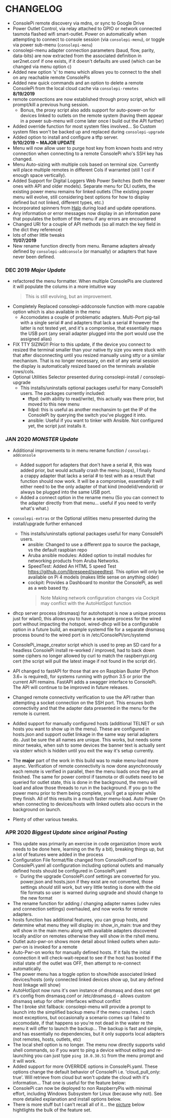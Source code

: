 # CHANGELOG

- ConsolePi remote discovery via mdns, or sync to Google Drive
- Power Outlet Control, via relay attached to GPIO or network connected tasmota flashed wifi smart-outlet.  Power on automatically when attempting to connect to console session (via `consolepi-menu`), or toggle via power sub-menu (`consolepi-menu`)
- consolepi-menu adapter connection parameters (baud, flow, parity, data-bits) are now extracted from the associated definition in ser2net.conf if one exists, if it doesn't defaults are used (which can be changed via menu option c)
- Added new option 's' to menu which allows you to connect to the shell on any reachable remote ConsolePis
- Added new quick commands and an option to delete a remote ConsolePi from the local cloud cache via ```consolepi-remotes```
    <br>**8/19/2019**
- remote connections are now established through proxy script, which will prompt/kill a previous hung session.
    - Bonus, the proxy script also adds support for auto-power-on for devices linked to outlets on the remote system (having them appear in a power sub-menu will come later once I build out the API further)
-  Added override function for most system files involved... So Custom system files won't be backed up and replaced during `consolepi-upgrade`
-  Added option to install and configure a tftp server.
    <br>**9/10/2019 ~ MAJOR UPDATE**
-  Menu will now allow user to purge host key from known hosts and retry connection when connecting to a remote ConsolePi who's SSH key has changed.
-  Menu Auto-sizing with multiple cols based on terminal size.  Currently will place multiple remotes in different Cols if warranted (still 1 col if enough space vertically).
- Added Support for Digital Loggers Web Power Switches (both the newer ones with API and older models).  Separate menu for DLI outlets, the existing power menu remains for linked outlets (The existing power menu will evolve, still considering best options for how to display defined but not linked, different types, etc.)
- Incorporated spinners from [Halo](https://github.com/manrajgrover/halo) during load and update operations.
- Any information or error messages now display in an information pane that populates the bottom of the menu if any errors are encountered
- Changed URI for a couple of API methods (so all match the key field in the dict they reference)
- lots of other little tweaks
<br>**11/07/2019**
- New rename function directly from menu.  Rename adapters already defined by `consolepi-addconsole` (or manually) or adapters that have never been defined.

### DEC 2019 *Major Update*
- refactored the menu formatter.  When multiple ConsolePis are clustered it will populate the colums in a more intuitive way
    > This is still evolving, but an improvement.
- Completely Replaced consolepi-addconsole function with more capable option which is also available in the menu
    - Accomodates a couple of problematic adapters.  Multi-Port pig-tail with a single serial # and adapters that lack a serial #
        however the latter is not tested yet, and it's a compromise, that essentially maps the USB port (any serail adapter plugged into the port would
        use the assigned alias)
- FIX TTY SIZING!! Prior to this update, if the device you connect to resized the terminal smaller than your native tty size you were stuck with that after disconnecting until you resized manually using stty or a similar mechanism.  That is no longer necessary, on exit of any serial session the display is automatically resized based on the terminals available rows/cols.
- Optional Utilities Selector presented during consolepi-install / consolepi-upgrade
    - This installs/uninstalls optional packages useful for many ConsolePi users.
    The packages currently included:
        - tftpd: (with ability to read/write), this actually was there prior, but moved to this new menu
        - lldpd: this is useful as another mechansim to get the IP of the ConsolePi by querying the switch you've plugged it into.
        - ansible: Useful if you want to tinker with Ansible.  Not configured yet, the script just installs it.

### JAN 2020 *MONSTER Update*
- Additional improvements to in menu rename function / `consolepi-addconsole`
    - Added support for adapters that don't have a serial #, this was added prior, but would actually crash the menu (oops), I finally found a crappy adapter that lacks a serial # to test with as a result that function should now work.  It will be a compromise, essentially it will either need to be the only adapter of that kind (modelid/vendorid) or always be plugged into the same USB port.
    - Added a connect option in the rename menu (So you can connect to the adapter directly from that menu... useful if you need to verify what's what.)

- `consolepi-extras` or the Optional utilities menu presented during the install/upgrade further enhanced
    - This installs/uninstalls optional packages useful for many ConsolePi users.
        - ansible: Changed to use a different ppa to source the package, vs the default raspbian repo
        - Aruba ansible modules: Added option to install modules for networking products from Aruba Networks.
        - SpeedTest: Added An HTML 5 speed Test https://github.com/librespeed/speedtest. This option will only be available on Pi 4 models (makes little sense on anything older)
        - cockpit: Provides a Dashboard to monitor the ConsolePi, as well as a web based tty.
            > Note Making network configuration changes via Cockpit may conflict with the AutoHotSpot function
- dhcp server process (dnsmasq) for autohotspot is now a unique process just for wlan0, this allows you to have a separate process for the wired port without impacting the hotspot.  wired-dhcp will be a configurable option in a future build, an example systemd file for a separate dnsmasq process bound to the wired port is in /etc/ConsolePi/src/systemd
- ConsolePi_image_creator script which is used to prep an SD card for a headless ConsolePi install re-worked / improved, had to back down some ciphers no longer allowed by curl to match the raspberrypi.org cert (the script will pull the latest image if not found in the script dir).
- API changed to fastAPI for those that are on Raspbian Buster (Python 3.6+ is required), for systems running with python 3.5 or prior the current API remains.  FastAPI adds a swagger interface to ConsolePi.  The API will continue to be improved in future releases.
- Changed remote connectivity verification to use the API rather than attempting a socket connection on the SSH port.  This ensures both connectivity and that the adapter data presented in the menu for the remote is current.
- Added support for manually configured hosts (additional TELNET or ssh hosts you want to show up in the menu).  These are configured in hosts.json and support outlet linkage in the same way serial adapters do.  Just be sure the all names are unique.  This works, but needs some minor tweaks, when ssh to some devices the banner text is actually sent via stderr which is hidden until you exit the way it's setup currently.
- The **major** part of the work in this build was to make menu-load more async.  Verification of remote connectivity is now done asynchronously each remote is verified in parallel, then the menu loads once they are all finished.  The same for power control if tasmota or dli outlets need to be queried for outlet state, this is done in the background, the menu will load and allow those threads to run in the background.  If you go to the power menu prior to them being complete, you'll get a spinner while they finish.  All of this results in a much faster menu-load.  Auto Power On when connecting to devices/hosts with linked outlets also occurs in the background on launch.
- Plenty of other various tweaks.

### APR 2020 *Biggest Update since original Posting*
- This update was primarily an exercise in code organization (more work needs to be done here, learning on the fly a bit), breaking things up, but a lot of features were added in the process
- Configuration File format/file changed from ConsolePi.conf to ConsolePi.yaml all configuration including optional outlets and manually defined hosts should be configured in ConsolePi.yaml
    - During the upgrade ConsolePi.conf settings are converted for you.  power.json and hosts.json if they exist are not converted, those settings *should* still work, but very little testing is done with the old file formats so user is warned during upgrade and should change to the new format
- The rename function for adding / changing adapter names (udev rules and connection settings) overhauled, and now works for remote adapters.
- hosts function has additional features, you can group hosts, and determine what menu they will display in:  show_in_main: true and they will show in the main menu along with available adapters discovered locally and/or on remotes otherwise they will show in the rshell menu.
- Outlet auto-pwr-on shows more detail about linked outlets when auto-pwr-on is invoked for a remote
- Auto-Pwr-on works for manually defined hosts.  If it fails the initial connection it will check-wait-repeat to see if the host has booted if the initial state of the outlet was OFF, then attempt to re-connect automatically.
- The power menu has a toggle option to show/hide associated linked devices/hosts (only connected linked devices show up, but any defined host linkage will show)
- AutoHotSpot now runs it's own instance of dnsmasq and does not get it's config from dnsmasq.conf or /etc/dnsmasq.d - allows custom dnsmasq setup for other interfaces without conflict
- The I broke shit fallback:  consolepi-menu will provide a prompt to launch into the simplified backup menu if the menu crashes.  I catch most exceptions, but occasionally a scenario comes up I failed to accomodate, if that happens so you're not dead in the water re the menu it will offer to launch the backup... The backup is fast and simple, and has essentially no dependencies, but it only supports local adapters (not remotes, hosts, outlets, etc)
- The local shell option is no longer.  The menu now directly supports valid shell commands, so if you want to ping a device without exiting and re-launching you can just type `ping 10.0.30.51` from the menu prompt and it will work.
- Added support for more OVERRIDE options in ConsolePi.yaml.  These options change the default behavior of ConsolePi i.e. 'cloud_pull_only: true'.  Will retrieve from cloud but won't update the cloud with it's information... That one is useful for the feature below:
- ConsolePi can now be deployed to non RaspberryPis with minimal effort, including Windows Subsystem for Linux (because why not).  See more detailed explanation and install options below.
- There is more stuff but I can't recall all of it... the [picture](#feature-summary-image) below hightlights the bulk of the feature set.
